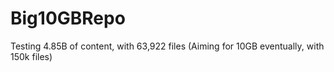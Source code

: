 # Big10GBRepo

Testing 4.85B of content, with 63,922 files
(Aiming for 10GB eventually, with 150k files)